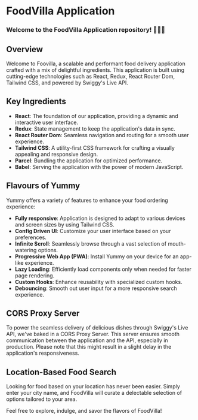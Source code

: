 # FoodVilla Application

### Welcome to the FoodVilla Application repository! 🍔🍕🍜

## Overview

Welcome to Foovilla, a scalable and performant food delivery application crafted with a mix of delightful ingredients. This application is built using cutting-edge technologies such as React, Redux, React Router Dom, Tailwind CSS, and powered by Swiggy's Live API.

## Key Ingredients

- **React**: The foundation of our application, providing a dynamic and interactive user interface.
- **Redux**: State management to keep the application's data in sync.
- **React Router Dom**: Seamless navigation and routing for a smooth user experience.
- **Tailwind CSS**: A utility-first CSS framework for crafting a visually appealing and responsive design.
- **Parcel**: Bundling the application for optimized performance.
- **Babel**: Serving the application with the power of modern JavaScript.

## Flavours of Yummy

Yummy offers a variety of features to enhance your food ordering experience:

- **Fully responsive**: Application is designed to adapt to various devices and screen sizes by using Tailwind CSS.
- **Config Driven UI**: Customize your user interface based on your preferences.
- **Infinite Scroll**: Seamlessly browse through a vast selection of mouth-watering options.
- **Progressive Web App (PWA)**: Install Yummy on your device for an app-like experience.
- **Lazy Loading**: Efficiently load components only when needed for faster page rendering.
- **Custom Hooks**: Enhance reusability with specialized custom hooks.
- **Debouncing**: Smooth out user input for a more responsive search experience.

## CORS Proxy Server

To power the seamless delivery of delicious dishes through Swiggy's Live API, we've baked in a CORS Proxy Server. This server ensures smooth communication between the application and the API, especially in production. Please note that this might result in a slight delay in the application's responsiveness.

## Location-Based Food Search

Looking for food based on your location has never been easier. Simply enter your city name, and FoodVilla will curate a delectable selection of options tailored to your area.

Feel free to explore, indulge, and savor the flavors of FoodVilla!


